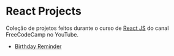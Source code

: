 # React Projects

Coleção de projetos feitos durante o curso de [React JS](https://www.youtube.com/watch?v=a_7Z7C_JCyo&t=4825s&ab_channel=freeCodeCamp.org) do canal FreeCodeCamp no YouTube.

- [Birthday Reminder](https://github.com/Luciana-Santos/react-projects/tree/main/birthday-reminder)

